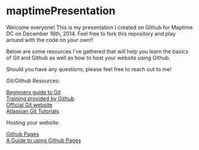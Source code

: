 maptimePresentation
===================

Welcome everyone! This is my presentation I created on Github for Maptime DC on December 16th, 2014. Feel free to fork this repository and play around with the code on your own!!

Below are some resources I've gathered that will help you learn the basics of Git and Github as well as how to host your website using Github.

Should you have any questions, please feel free to reach out to me!

Git/Github Resources:

<a href="http://rogerdudler.github.io/git-guide/">Beginners guide to Git</a><br/>
<a href="https://training.github.com/resources/videos/">Training provided by Github</a><br/>
<a href="http://git-scm.com/documentation">Official Git website</a><br/>
<a href="https://www.atlassian.com/zh/git/resources">Atlassian Git Tutorials</a><br/>

Hosting your website:

<a href="https://pages.github.com">Github Pages</a><br/>
<a href="http://www.thinkful.com/learn/a-guide-to-using-github-pages/">A Guide to using Github Pages</a><br/>

